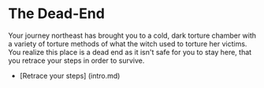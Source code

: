 # The Dead-End
Your journey northeast has brought you to a cold, dark torture chamber with a variety of torture methods of what the witch used to torture her victims. You realize this place is a dead end as it isn't safe for you to stay here, that you retrace your steps in order to survive.

* [Retrace your steps] (intro.md)